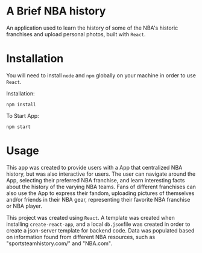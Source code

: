 
# A Brief NBA history

An application used to learn the history of some of the NBA's historic franchises and upload personal photos, built with ```React```.


# Installation

You will need to install ``` node ``` and ``` npm ``` globally on your machine in order to use ```React```. 

Installation:

``` npm install ```

To Start App:


``` npm start ```


# Usage

This app was created to provide users with a App that centralized NBA history, but was also interactive for users. The user can navigate around the App, selecting their preferred NBA franchise, and learn interesting facts about the history of the varying NBA teams. Fans of different franchises can also use the App to express their fandom, uploading pictures of themselves and/or friends in their NBA gear, representing their favorite NBA franchise or NBA player. 

This project was created using  ```React```. A template was created when installing ```create-react-app```, and a local ```db.json```file was created in order to create a json-server template for backend code. Data was populated based on information found from different NBA resources, such as "sportsteamhistory.com/" and "NBA.com". 
